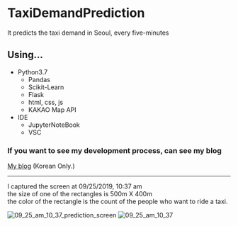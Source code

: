 # TaxiDemandPrediction
It predicts the taxi demand in Seoul, every five-minutes

## Using...
- Python3.7
  - Pandas
  - Scikit-Learn
  - Flask
  - html, css, js
  - KAKAO Map API
- IDE
  - JupyterNoteBook
  - VSC

### If you want to see my development process, can see my blog
[My blog](https://medium.com/chan-tech/project/home) (Korean Only.)
***
I captured the screen at 09/25/2019, 10:37 am  
the size of one of the rectangles is 500m X 400m  
the color of the rectangle is the count of the people who want to ride a taxi.

![09_25_am_10_37_prediction_screen](https://user-images.githubusercontent.com/42995061/68537103-1b8c8280-03a2-11ea-92d0-0d43da34e120.png)
![09_25_am_10_37](https://user-images.githubusercontent.com/42995061/68537264-d49f8c80-03a3-11ea-8df4-84bbf14f22a8.png)
